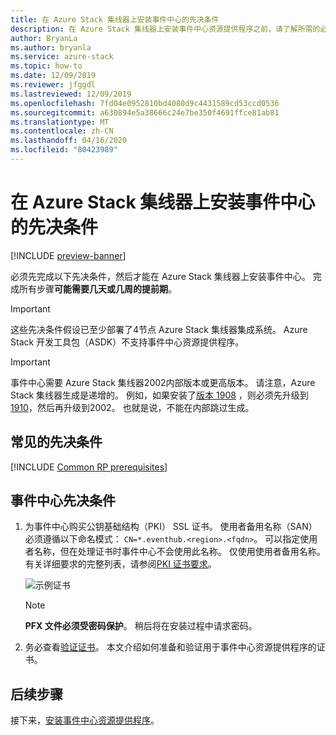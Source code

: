 ```yaml
---
title: 在 Azure Stack 集线器上安装事件中心的先决条件
description: 在 Azure Stack 集线器上安装事件中心资源提供程序之前，请了解所需的必备组件。
author: BryanLa
ms.author: bryanla
ms.service: azure-stack
ms.topic: how-to
ms.date: 12/09/2019
ms.reviewer: jfggdl
ms.lastreviewed: 12/09/2019
ms.openlocfilehash: 7fd04e0952810bd4080d9c4431589cd53ccd0536
ms.sourcegitcommit: a630894e5a38666c24e7be350f4691ffce81ab81
ms.translationtype: MT
ms.contentlocale: zh-CN
ms.lasthandoff: 04/16/2020
ms.locfileid: "80423989"
---
```

# <a name="prerequisites-for-installing-event-hubs-on-azure-stack-hub"></a>在 Azure Stack 集线器上安装事件中心的先决条件

[!INCLUDE [preview-banner](../includes/event-hubs-preview.md)]

必须先完成以下先决条件，然后才能在 Azure Stack 集线器上安装事件中心。 完成所有步骤**可能需要几天或几周的提前期**。

> [!IMPORTANT]
> 这些先决条件假设已至少部署了4节点 Azure Stack 集线器集成系统。 Azure Stack 开发工具包（ASDK）不支持事件中心资源提供程序。

> [!IMPORTANT]
> 事件中心需要 Azure Stack 集线器2002内部版本或更高版本。 请注意，Azure Stack 集线器生成是递增的。 例如，如果安装了[版本 1908](/azure-stack/operator/release-notes?view=azs-1908#1908-build-reference) ，则必须先升级到[1910](/azure-stack/operator/release-notes?view=azs-1910#1910-build-reference)，然后再升级到2002。 也就是说，不能在内部跳过生成。

## <a name="common-prerequisites"></a>常见的先决条件

[!INCLUDE [Common RP prerequisites](../includes/marketplace-resource-provider-prerequisites.md)]

## <a name="event-hubs-prerequisites"></a>事件中心先决条件

1. 为事件中心购买公钥基础结构（PKI） SSL 证书。 使用者备用名称（SAN）必须遵循以下命名模式： `CN=*.eventhub.<region>.<fqdn>`。 可以指定使用者名称，但在处理证书时事件中心不会使用此名称。 仅使用使用者备用名称。 有关详细要求的完整列表，请参阅[PKI 证书要求](azure-stack-pki-certs.md)。  

   ![示例证书](media/event-hubs-rp-prerequisites/certificate-example.png)

   > [!NOTE]
   > **PFX 文件必须受密码保护**。 稍后将在安装过程中请求密码。

2. 务必查看[验证证书](azure-stack-validate-pki-certs.md)。 本文介绍如何准备和验证用于事件中心资源提供程序的证书。 

## <a name="next-steps"></a>后续步骤

接下来，[安装事件中心资源提供程序](event-hubs-rp-install.md)。

